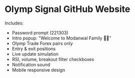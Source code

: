 
# Olymp Signal GitHub Website

Includes:
- Password prompt (221303)
- Intro popup: "Welcome to Modanwal Family 💪😁"
- Olymp Trade Forex pairs only
- Entry & exit positions
- Live update simulation
- RSI, volume, breakout filter checkboxes
- Notification sound
- Mobile responsive design
